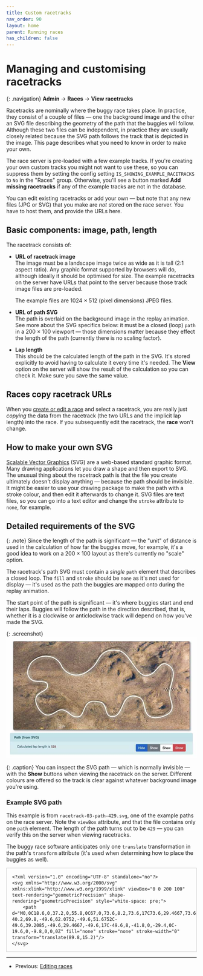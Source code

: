 ```yaml
---
title: Custom racetracks
nav_order: 90
layout: home
parent: Running races
has_children: false
---
```


# Managing and customising racetracks

{: .navigation}
**Admin** → **Races** → **View racetracks**
  

Racetracks are nominally where the buggy race takes place. In practice, they
consist of a couple of files — one the background image and the other an SVG
file describing the geometry of the path that the buggies will follow. Although
these two files can be independent, in practice they are usually closely
related because the SVG path follows the track that is depicted in the image.
This page describes what you need to know in order to make your own.

The race server is pre-loaded with a few example tracks. If you're creating
your own custom tracks you might not want to use these, so you can suppress
them by setting the config setting `IS_SHOWING_EXAMPLE_RACETRACKS` to `No`
in the "Races" group. Otherwise, you'll see a button marked **Add missing
racetracks** if any of the example tracks are not in the database.

You can edit existing racetracks or add your own — but note that any new files
(JPG or SVG) that you make are _not_ stored on the race server. You have to host
them, and provide the URLs here.

## Basic components: image, path, length

The racetrack consists of:

* **URL of racetrack image**  
  The image must be a landscape image twice as wide as it is tall (2:1 aspect
  ratio). Any graphic format supported by browsers will do, although ideally
  it should be optimised for size. The example racetracks on the server have
  URLs that point to the server because those track image files are pre-loaded.
  
  The example files are 1024 × 512 (pixel dimensions) JPEG files.

* **URL of path SVG**  
  The path is overlaid on the background image in the replay animation. See
  more about the SVG specifics below: it must be a closed (loop) `path` in
  a 200 × 100 viewport — those dimensions matter because they effect the length
  of the path (currently there is no scaling factor).

* **Lap length**  
  This should be the calculated length of the path in the SVG. It's stored
  explicitly to avoid having to calculate it every time it's needed. The
  **View** option on the server will show the result of the calculation so you
  can check it. Make sure you save the same value.

## Races copy racetrack URLs

When you [create or edit a race](creating) and select a racetrack, you are
really just _copying_ the data from the racetrack (the two URLs and the implicit
lap length) into the race. If you subsequently edit the racetrack, the **race**
won't change.

## How to make your own SVG

[Scalable Vector Graphics](https://developer.mozilla.org/en-US/docs/Web/SVG)
(SVG) are a web-based standard graphic format. Many drawing applications let
you draw a shape and then export to SVG. The unusual thing about the racetrack
path is that the file you create ultimately doesn't display anything — because
the path should be invisible. It might be easier to use your drawing package to
make the path with a stroke colour, and then edit it afterwards to change it.
SVG files are text files, so you can go into a text editor and change the
`stroke` attribute to `none`, for example.

## Detailed requirements of the SVG

{: .note}
Since the length of the path is significant — the "unit" of distance is used in
the calculation of how far the buggies move, for example, it's a good idea to
work on a 200 × 100 layout as there's currently no "scale" option.

The racetrack's path SVG must contain a _single_ `path` element that describes
a closed loop. The `fill` and `stroke` should be `none` as it's not used for
display — it's used as the path the buggies are mapped onto during the replay
animation.

The start point of the path is significant — it's where buggies start and end
their laps. Buggies will follow the path in the direction described, that is,
whether it is a clockwise or anticlockwise track will depend on how you've
made the SVG.

{: .screenshot}
![Viewing the SVG as admin on the server](/docs/img/screenshots/racetrack-svg-viewer.jpg)

{: .caption}
You can inspect the SVG path — which is normally invisible — with the **Show**
buttons when viewing the racetrack on the server. Different colours are offered
so the track is clear against whatever background image you're using.

### Example SVG path

This example is from `racetrack-03-path-429.svg`, one of the example paths on
the race server. Note the `viewBox` attribute, and that the file contains only
one `path` element. The length of the path turns out to be `429` — you can
verify this on the server when viewing racetracks.

The buggy race software anticipates only one `translate` transformation in the
path's `transform` attribute (it's used when determining how to place the
buggies as well).


<pre style="white-space: pre-wrap;border:1px solid #ccc;padding:1em;"><code class="language-svg">&lt;?xml version="1.0" encoding="UTF-8" standalone="no"?&gt;
&lt;svg xmlns="http://www.w3.org/2000/svg" xmlns:xlink="http://www.w3.org/1999/xlink" viewBox="0 0 200 100" text-rendering="geometricPrecision" shape-rendering="geometricPrecision" style="white-space: pre;"&gt;
    &lt;path d="M0,0C18.6,0,37.2,0,55.8,0C67,0,73.6,8.2,73.6,17C73.6,29.4667,73.6,39.2085,73.6,51.6752C73.6,63.0752,65.2,69.8,55.8,69.8C27.4,69.8,-1,69.8,-29.4,69.8C-40.2,69.8,-49.6,62.0752,-49.6,51.6752C-49.6,39.2085,-49.6,29.4667,-49.6,17C-49.6,8,-41.8,0,-29.4,0C-19.6,0,-9.8,0,0,0Z" fill="none" stroke="none" stroke-width="0" transform="translate(89.8,15.2)"/&gt;
&lt;/svg&gt;
</code></pre>


---

* Previous: [Editing races](editing)

